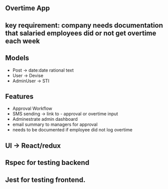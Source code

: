 ## Overtime App

## key requirement: company needs documentation that salaried employees did or not get overtime each week

## Models
- Post -> date:date rational text
- User -> Devise
- AdminUser -> STI

## Features
- Approval Workflow
- SMS sending -> link to - approval or overtime input
- Adminestrate admin dashboard
- email summary to managers for approval
- needs to be documented if employee did not log overtime

## UI -> React/redux

## Rspec for testing backend
## Jest for testing frontend.